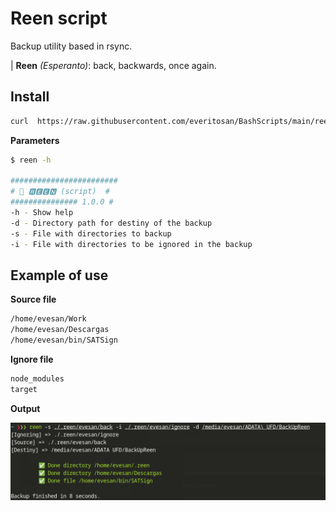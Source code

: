 # Reen script  
Backup utility based in rsync.

| **Reen** *(Esperanto)*: back, backwards, once again.


## Install

```bash
curl  https://raw.githubusercontent.com/everitosan/BashScripts/main/reen/reen.sh -o /usr/local/bin/reen && sudo chmod 744 /usr/local/bin/reen
```

**Parameters**

```bash
$ reen -h

########################
# 🔧 🆁🅴🅴🅽 (script)  #
############### 1.0.0 #
-h - Show help
-d - Directory path for destiny of the backup
-s - File with directories to backup
-i - File with directories to be ignored in the backup

```


## Example of use


**Source file**
```txt
/home/evesan/Work
/home/evesan/Descargas
/home/evesan/bin/SATSign
```


**Ignore file**
```txt
node_modules
target
```

**Output**  

![](./output.png)